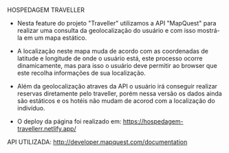 HOSPEDAGEM TRAVELLER


- Nesta feature do projeto "Traveller" utilizamos a API "MapQuest" para realizar uma consulta da geolocalização do usuário e com isso mostrá-la em um mapa estático.

- A localização neste mapa muda de acordo com as coordenadas de latitude e longitude de onde o usuário está, este processo ocorre dinamicamente, mas para isso o usuário deve permitir ao browser que este recolha informações de sua localização.

- Além da geolocalização atraves da API o usuário irá conseguir realizar reservas diretamente pelo traveller, porém nessa versão os dados ainda são estáticos e os hotéis não mudam de acorod com a localização do indivíduo.

- O deploy da página foi realizado em: https://hospedagem-travellerr.netlify.app/

API UTILIZADA: http://developer.mapquest.com/documentation
